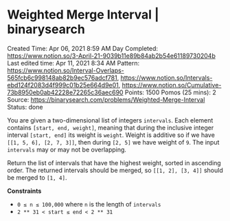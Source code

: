 # Weighted Merge Interval | binarysearch

Created Time: Apr 06, 2021 8:59 AM
Day Completed: https://www.notion.so/3-April-21-9039b11e89b84ab2b54e61189730204b
Last edited time: Apr 11, 2021 8:34 AM
Pattern: https://www.notion.so/Interval-Overlaps-565fcb6c998148ab82b9ec576adcf781, https://www.notion.so/Intervals-ebd124f2083d4f999c01b25e664d9e01, https://www.notion.so/Cumulative-73b8950eb0ab42228e72265c36aec690
Points: 1500
Pomos (25 mins): 2
Source: https://binarysearch.com/problems/Weighted-Merge-Interval
Status: done

You are given a two-dimensional list of integers `intervals`. Each element contains `[start, end, weight]`, meaning that during the inclusive integer interval `[start, end]` its weight is `weight`. Weight is additive so if we have `[[1, 5, 6], [2, 7, 3]]`, then during `[2, 5]` we have weight of `9`. The input `intervals` may or may not be overlapping.

Return the list of intervals that have the highest weight, sorted in ascending order. The returned intervals should be merged, so `[[1, 2], [3, 4]]` should be merged to `[1, 4]`.

**Constraints**

- `0 ≤ n ≤ 100,000` where `n` is the length of `intervals`
- `2 ** 31 < start ≤ end < 2 ** 31`